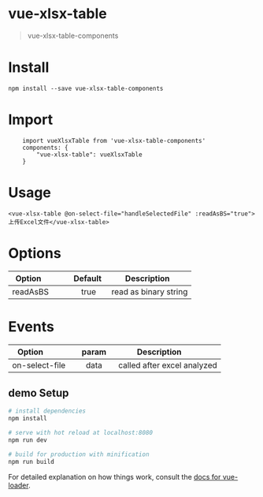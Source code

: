 # vue-xlsx-table

> vue-xlsx-table-components
# Install
```
npm install --save vue-xlsx-table-components
```
# Import
```
    import vueXlsxTable from 'vue-xlsx-table-components'
    components: {
        "vue-xlsx-table": vueXlsxTable
    }
```
# Usage
```
<vue-xlsx-table @on-select-file="handleSelectedFile" :readAsBS="true">上传Excel文件</vue-xlsx-table>
```
# Options
| Option           |  Default  | Description          |
| ---------------- |:---------:|:--------------------:|
| readAsBS         |   true    |read as binary string |

# Events
| Option           |   param   | Description                     |
| ---------------- |:---------:|:-------------------------------:|
| on-select-file   |   data    | called after excel analyzed     |


## demo Setup

``` bash
# install dependencies
npm install

# serve with hot reload at localhost:8080
npm run dev

# build for production with minification
npm run build
```

For detailed explanation on how things work, consult the [docs for vue-loader](http://vuejs.github.io/vue-loader).
